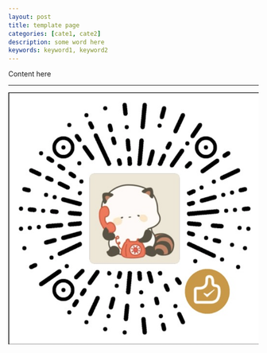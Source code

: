 ```yaml
---
layout: post
title: template page
categories: [cate1, cate2]
description: some word here
keywords: keyword1, keyword2
---
```


Content here

---
![cn](/images/blog/cn.png)
